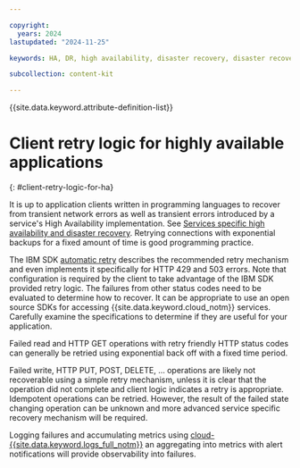 ```yaml
---

copyright:
  years: 2024
lastupdated: "2024-11-25"

keywords: HA, DR, high availability, disaster recovery, disaster recovery plan, disaster event, recovery time objective, recovery point objective, postgresql

subcollection: content-kit

---
```


{{site.data.keyword.attribute-definition-list}}

# Client retry logic for highly available applications
{: #client-retry-logic-for-ha}

It is up to application clients written in programming languages to recover from transient network errors as well as transient errors introduced by a service's High Availability implementation. See [Services specific high availability and disaster recovery](/docs/resiliency?topic=resiliency-service-ha-dr). Retrying connections with exponential backups for a fixed amount of time is good programming practice.

The IBM SDK [automatic retry](https://github.com/IBM/ibm-cloud-sdk-common?tab=readme-ov-file#automatic-retries) describes the recommended retry mechanism and even implements it specifically for HTTP 429 and 503 errors. Note that configuration is required by the client to take advantage of the IBM SDK provided retry logic. The failures from other status codes need to be evaluated to determine how to recover. It can be appropriate to use an open source SDKs for accessing {{site.data.keyword.cloud_notm}} services. Carefully examine the specifications to determine if they are useful for your application.

Failed read and HTTP GET operations with retry friendly HTTP status codes can generally be retried using exponential back off with a fixed time period.

Failed write, HTTP PUT, POST, DELETE, ... operations are likely not recoverable using a simple retry mechanism, unless it is clear that the operation did not complete and client logic indicates a retry is appropriate. Idempotent operations can be retried.  However, the result of the failed state changing operation can be unknown and more advanced service specific recovery mechanism will be required.

Logging failures and accumulating metrics using [cloud-{{site.data.keyword.logs_full_notm}}](/docs/cloud-logs?topic=cloud-logs-getting-started) an aggregating into metrics with alert notifications will provide observability into failures.

